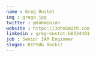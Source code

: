 ```yaml
---
name : Greg Onstot
img : grego.jpg
twitter : @dohminion
website : https://JohnSmith.com
linkedin : greg-onstot-b8334491
job : Senior IAM Engineer
slogan: RTPSUG Rocks!
---
```


